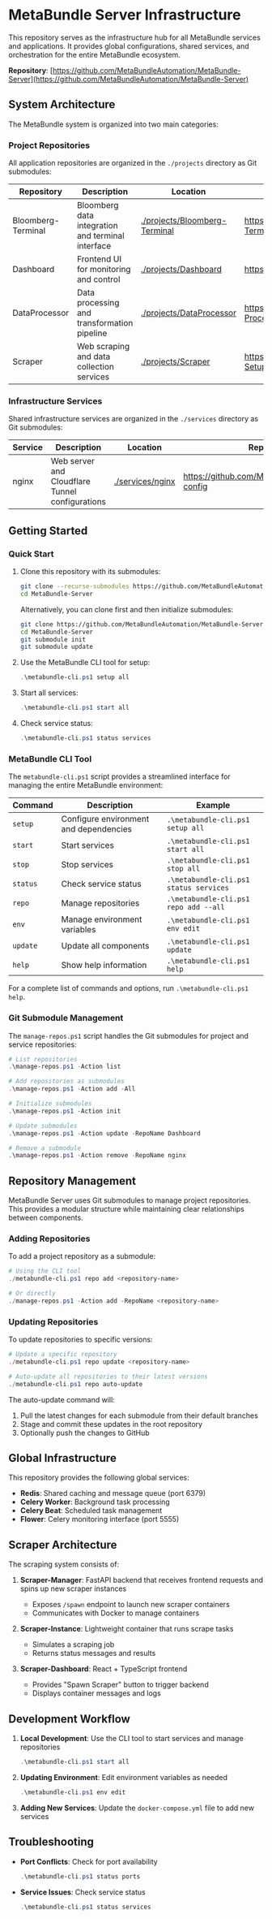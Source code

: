 # MetaBundle Server Infrastructure

This repository serves as the infrastructure hub for all MetaBundle services and applications. It provides global configurations, shared services, and orchestration for the entire MetaBundle ecosystem.

**Repository**: [https://github.com/MetaBundleAutomation/MetaBundle-Server](https://github.com/MetaBundleAutomation/MetaBundle-Server)

## System Architecture

The MetaBundle system is organized into two main categories:

### Project Repositories
All application repositories are organized in the `./projects` directory as Git submodules:

| Repository | Description | Location | Repository URL |
|------------|-------------|----------|---------------|
| Bloomberg-Terminal | Bloomberg data integration and terminal interface | [./projects/Bloomberg-Terminal](./projects/Bloomberg-Terminal) | https://github.com/MetaBundleAutomation/Bloomberg-Terminal |
| Dashboard | Frontend UI for monitoring and control | [./projects/Dashboard](./projects/Dashboard) | https://github.com/MetaBundleAutomation/Dashboard |
| DataProcessor | Data processing and transformation pipeline | [./projects/DataProcessor](./projects/DataProcessor) | https://github.com/MetaBundleAutomation/Data-Processor |
| Scraper | Web scraping and data collection services | [./projects/Scraper](./projects/Scraper) | https://github.com/MetaBundleAutomation/Scraper-Setup |

### Infrastructure Services
Shared infrastructure services are organized in the `./services` directory as Git submodules:

| Service | Description | Location | Repository URL |
|---------|-------------|----------|---------------|
| nginx | Web server and Cloudflare Tunnel configurations | [./services/nginx](./services/nginx) | https://github.com/MetaBundleAutomation/nginx-config |

## Getting Started

### Quick Start

1. Clone this repository with its submodules:
   ```bash
   git clone --recurse-submodules https://github.com/MetaBundleAutomation/MetaBundle-Server.git
   cd MetaBundle-Server
   ```
   
   Alternatively, you can clone first and then initialize submodules:
   ```bash
   git clone https://github.com/MetaBundleAutomation/MetaBundle-Server.git
   cd MetaBundle-Server
   git submodule init
   git submodule update
   ```

2. Use the MetaBundle CLI tool for setup:
   ```powershell
   .\metabundle-cli.ps1 setup all
   ```

3. Start all services:
   ```powershell
   .\metabundle-cli.ps1 start all
   ```

4. Check service status:
   ```powershell
   .\metabundle-cli.ps1 status services
   ```

### MetaBundle CLI Tool

The `metabundle-cli.ps1` script provides a streamlined interface for managing the entire MetaBundle environment:

| Command | Description | Example |
|---------|-------------|---------|
| `setup` | Configure environment and dependencies | `.\metabundle-cli.ps1 setup all` |
| `start` | Start services | `.\metabundle-cli.ps1 start all` |
| `stop` | Stop services | `.\metabundle-cli.ps1 stop all` |
| `status` | Check service status | `.\metabundle-cli.ps1 status services` |
| `repo` | Manage repositories | `.\metabundle-cli.ps1 repo add --all` |
| `env` | Manage environment variables | `.\metabundle-cli.ps1 env edit` |
| `update` | Update all components | `.\metabundle-cli.ps1 update` |
| `help` | Show help information | `.\metabundle-cli.ps1 help` |

For a complete list of commands and options, run `.\metabundle-cli.ps1 help`.

### Git Submodule Management

The `manage-repos.ps1` script handles the Git submodules for project and service repositories:

```powershell
# List repositories
.\manage-repos.ps1 -Action list

# Add repositories as submodules
.\manage-repos.ps1 -Action add -All

# Initialize submodules
.\manage-repos.ps1 -Action init

# Update submodules
.\manage-repos.ps1 -Action update -RepoName Dashboard

# Remove a submodule
.\manage-repos.ps1 -Action remove -RepoName nginx
```

## Repository Management

MetaBundle Server uses Git submodules to manage project repositories. This provides a modular structure while maintaining clear relationships between components.

### Adding Repositories

To add a project repository as a submodule:

```powershell
# Using the CLI tool
./metabundle-cli.ps1 repo add <repository-name>

# Or directly
./manage-repos.ps1 -Action add -RepoName <repository-name>
```

### Updating Repositories

To update repositories to specific versions:

```powershell
# Update a specific repository
./metabundle-cli.ps1 repo update <repository-name>

# Auto-update all repositories to their latest versions
./metabundle-cli.ps1 repo auto-update
```

The auto-update command will:
1. Pull the latest changes for each submodule from their default branches
2. Stage and commit these updates in the root repository
3. Optionally push the changes to GitHub

## Global Infrastructure

This repository provides the following global services:

- **Redis**: Shared caching and message queue (port 6379)
- **Celery Worker**: Background task processing
- **Celery Beat**: Scheduled task management
- **Flower**: Celery monitoring interface (port 5555)

## Scraper Architecture

The scraping system consists of:

1. **Scraper-Manager**: FastAPI backend that receives frontend requests and spins up new scraper instances
   - Exposes `/spawn` endpoint to launch new scraper containers
   - Communicates with Docker to manage containers

2. **Scraper-Instance**: Lightweight container that runs scrape tasks
   - Simulates a scraping job
   - Returns status messages and results

3. **Scraper-Dashboard**: React + TypeScript frontend
   - Provides "Spawn Scraper" button to trigger backend
   - Displays container messages and logs

## Development Workflow

1. **Local Development**: Use the CLI tool to start services and manage repositories
   ```powershell
   .\metabundle-cli.ps1 start all
   ```

2. **Updating Environment**: Edit environment variables as needed
   ```powershell
   .\metabundle-cli.ps1 env edit
   ```

3. **Adding New Services**: Update the `docker-compose.yml` file to add new services

## Troubleshooting

- **Port Conflicts**: Check for port availability
  ```powershell
  .\metabundle-cli.ps1 status ports
  ```

- **Service Issues**: Check service status
  ```powershell
  .\metabundle-cli.ps1 status services
  ```
